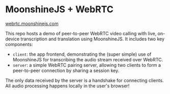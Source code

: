 # MoonshineJS + WebRTC

[webrtc.moonshinejs.com](https://webrtc.moonshinejs.com)

This repo hosts a demo of peer-to-peer WebRTC video calling with live, on-device transcription and translation using MoonshineJS. It includes two key components:

-   `client`: the app frontend, demonstrating the (super simple) use of MoonshineJS for transcribing the audio stream received over WebRTC.
-   `server`: a simple WebRTC pairing server, allowing two clients to form a peer-to-peer connection by sharing a session key.

The only data received by the server is a handshake for connecting clients. All audio processing happens locally in the user's browser!
